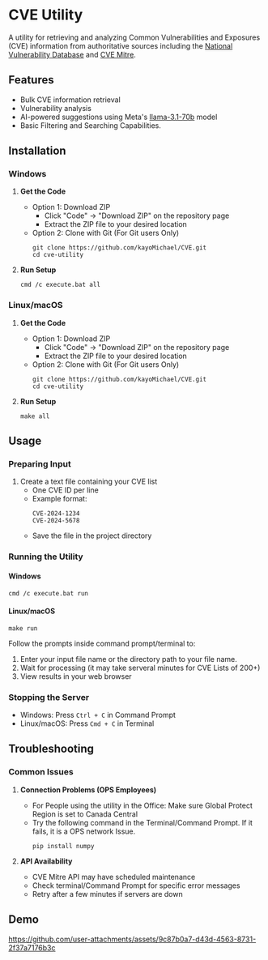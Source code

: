 # CVE Utility

A utility for retrieving and analyzing Common Vulnerabilities and Exposures (CVE) information from authoritative sources including the [National Vulnerability Database](https://nvd.nist.gov/) and [CVE Mitre](https://cve.mitre.org/).

## Features

- Bulk CVE information retrieval
- Vulnerability analysis
- AI-powered suggestions using Meta's [llama-3.1-70b](https://ai.meta.com/blog/meta-llama-3-1/) model
- Basic Filtering and Searching Capabilities.

## Installation

### Windows

1. **Get the Code**
   - Option 1: Download ZIP
     - Click "Code" → "Download ZIP" on the repository page
     - Extract the ZIP file to your desired location
   - Option 2: Clone with Git (For Git users Only)
     ```shell
     git clone https://github.com/kayoMichael/CVE.git
     cd cve-utility
     ```

2. **Run Setup**
   ```shell
   cmd /c execute.bat all
   ```

### Linux/macOS

1. **Get the Code**
   - Option 1: Download ZIP
     - Click "Code" → "Download ZIP" on the repository page
     - Extract the ZIP file to your desired location
   - Option 2: Clone with Git (For Git users Only)
     ```shell
     git clone https://github.com/kayoMichael/CVE.git
     cd cve-utility
     ```

2. **Run Setup**
   ```shell
   make all
   ```

## Usage

### Preparing Input

1. Create a text file containing your CVE list
   - One CVE ID per line
   - Example format:
     ```
     CVE-2024-1234
     CVE-2024-5678
     ```
   - Save the file in the project directory

### Running the Utility

#### Windows
```shell
cmd /c execute.bat run
```

#### Linux/macOS
```shell
make run
```

Follow the prompts inside command prompt/terminal to:
1. Enter your input file name or the directory path to your file name.
2. Wait for processing (it may take serveral minutes for CVE Lists of 200+)
3. View results in your web browser

### Stopping the Server
- Windows: Press `Ctrl + C` in Command Prompt
- Linux/macOS: Press `Cmd + C` in Terminal

## Troubleshooting

### Common Issues

1. **Connection Problems (OPS Employees)**
   - For People using the utility in the Office: Make sure Global Protect Region is set to Canada Central
   - Try the following command in the Terminal/Command Prompt. If it fails, it is a OPS network Issue.
     ```shell
     pip install numpy
     ```

2. **API Availability**
   - CVE Mitre API may have scheduled maintenance
   - Check terminal/Command Prompt for specific error messages
   - Retry after a few minutes if servers are down

## Demo
https://github.com/user-attachments/assets/9c87b0a7-d43d-4563-8731-2f37a7176b3c




